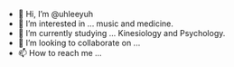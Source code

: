 - 👋 Hi, I’m @uhleeyuh
- 👀 I’m interested in ... music and medicine.
- 🌱 I’m currently studying ... Kinesiology and Psychology. 
- 💞️ I’m looking to collaborate on ...
- 📫 How to reach me ... 

<!---
uhleeyuh/uhleeyuh is a ✨ special ✨ repository because its `README.md` (this file) appears on your GitHub profile.
You can click the Preview link to take a look at your changes.
--->

